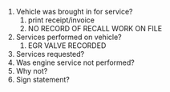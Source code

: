 1. Vehicle was brought in for service?
	1. print receipt/invoice
	2. NO RECORD OF RECALL WORK ON FILE
2. Services performed on vehicle?
	1. EGR VALVE RECORDED
3. Services requested?
4. Was engine service not performed?
5. Why not?
6. Sign statement?
